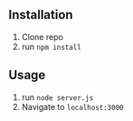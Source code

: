 ## Installation

1. Clone repo
2. run `npm install`

## Usage

1. run `node server.js`
2. Navigate to `localhost:3000`

